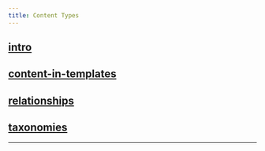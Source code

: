 ```yaml
---
title: Content Types
---
```

## [intro](intro)
## [content-in-templates](content-in-templates)
## [relationships](relationships)
## [taxonomies](taxonomies)
---
